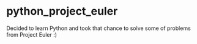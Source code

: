 # python_project_euler
Decided to learn Python and took that chance to solve some of problems from Project Euler :)
